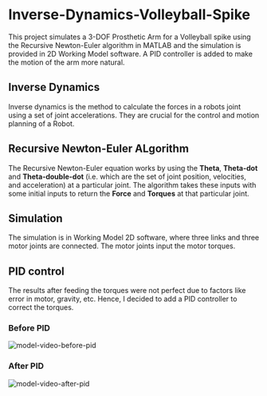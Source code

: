 # Inverse-Dynamics-Volleyball-Spike
This project simulates a 3-DOF Prosthetic Arm for a Volleyball spike using the Recursive Newton-Euler algorithm in MATLAB and the simulation is provided in 2D Working Model software. A PID controller is added to make the motion of the arm more natural.

## Inverse Dynamics
Inverse dynamics is the method to calculate the forces in a robots joint using a set of joint accelerations. They are crucial for the control and motion planning of a Robot.

## Recursive Newton-Euler ALgorithm
The Recursive Newton-Euler equation works by using the **Theta**, **Theta-dot** and **Theta-double-dot** (i.e. which are the set of joint position, velocities, and acceleration) at a particular joint. The algorithm takes these inputs with some initial inputs to return the **Force** and **Torques** at that particular joint.


## Simulation
The simulation is in Working Model 2D software, where three links and three motor joints are connected. The motor joints input the motor torques.

## PID control
The results after feeding the torques were not perfect due to factors like error in motor, gravity, etc. Hence, I decided to add a PID controller to correct the torques.

### Before PID
![model-video-before-pid](https://user-images.githubusercontent.com/71589098/175041764-d8a7822a-953e-4e29-ac14-38f78f1c2067.gif)

### After PID

![model-video-after-pid](https://user-images.githubusercontent.com/71589098/175041940-366fc6db-b617-43be-b67f-73d558a18873.gif)


